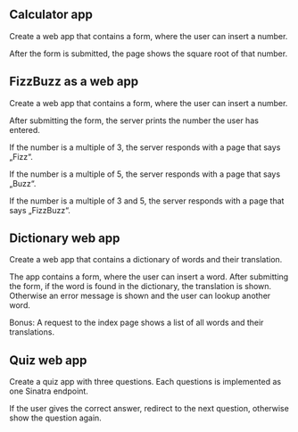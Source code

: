 ## Calculator app

Create a web app that contains a form, where the user can insert a number. 

After the form is submitted, the page shows the square root of that number.


## FizzBuzz as a web app

Create a web app that contains a form, where the user can insert a number. 

After submitting the form, the server prints the number the user has entered.

If the number is a multiple of 3, the server responds with a page that says „Fizz“.

If the number is a multiple of 5, the server responds with a page that says „Buzz“.

If the number is a multiple of 3 and 5, the server responds with a page that says „FizzBuzz“.

## Dictionary web app

Create a web app that contains a dictionary of words and their translation.

The app contains a form, where the user can insert a word. After submitting the form, if the word is found in the dictionary, the translation is shown. Otherwise an error message is shown and the user can lookup another word.

Bonus: A request to the index page shows a list of all words and their translations.

## Quiz web app

Create a quiz app with three questions.
Each questions is implemented as one Sinatra endpoint.

If the user gives the correct answer, redirect to the next question, otherwise show the question again.

